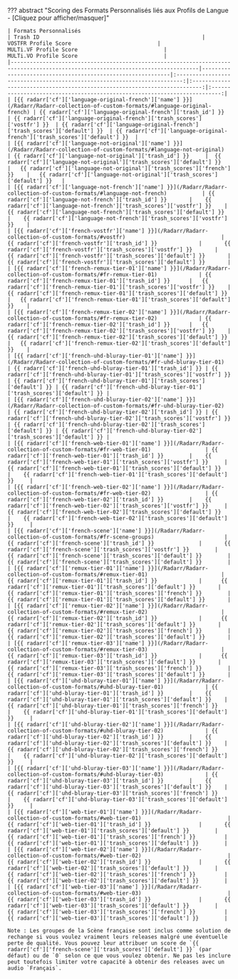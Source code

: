 ??? abstract "Scoring des Formats Personnalisés liés aux Profils de Langue - [Cliquez pour afficher/masquer]"

    | Formats Personnalisés                                                                                                           | Trash ID                                                   |                           VOSTFR Profile Score                           |                          MULTi.VF Profile Score                           |                          MULTi.VO Profile Score                           |
    |---------------------------------------------------------------------------------------------------------------------------------|------------------------------------------------------------|:------------------------------------------------------------------------:|:-------------------------------------------------------------------------:|:-------------------------------------------------------------------------:|
    | [{{ radarr['cf']['language-original-french']['name'] }}](/Radarr/Radarr-collection-of-custom-formats/#language-original-french) | {{ radarr['cf']['language-original-french']['trash_id'] }}  | {{ radarr['cf']['language-original-french']['trash_scores']['vostfr'] }}  | {{ radarr['cf']['language-original-french']['trash_scores']['default'] }}  | {{ radarr['cf']['language-original-french']['trash_scores']['default'] }}  |
    | [{{ radarr['cf']['language-not-original']['name'] }}](/Radarr/Radarr-collection-of-custom-formats/#language-not-original)       | {{ radarr['cf']['language-not-original']['trash_id'] }}     |  {{ radarr['cf']['language-not-original']['trash_scores']['default'] }}   |   {{ radarr['cf']['language-not-original']['trash_scores']['french'] }}    |   {{ radarr['cf']['language-not-original']['trash_scores']['default'] }}   |
    | [{{ radarr['cf']['language-not-french']['name'] }}](/Radarr/Radarr-collection-of-custom-formats/#language-not-french)           | {{ radarr['cf']['language-not-french']['trash_id'] }}       |    {{ radarr['cf']['language-not-french']['trash_scores']['vostfr'] }}    |    {{ radarr['cf']['language-not-french']['trash_scores']['default'] }}     |    {{ radarr['cf']['language-not-french']['trash_scores']['vostfr'] }}    |
    | [{{ radarr['cf']['french-vostfr']['name'] }}](/Radarr/Radarr-collection-of-custom-formats/#vostfr)                              | {{ radarr['cf']['french-vostfr']['trash_id'] }}             |       {{ radarr['cf']['french-vostfr']['trash_scores']['vostfr'] }}       |       {{ radarr['cf']['french-vostfr']['trash_scores']['default'] }}       |       {{ radarr['cf']['french-vostfr']['trash_scores']['default'] }}       |
    | [{{ radarr['cf']['french-remux-tier-01']['name'] }}](/Radarr/Radarr-collection-of-custom-formats/#fr-remux-tier-01)             | {{ radarr['cf']['french-remux-tier-01']['trash_id'] }}      |   {{ radarr['cf']['french-remux-tier-01']['trash_scores']['vostfr'] }}    |   {{ radarr['cf']['french-remux-tier-01']['trash_scores']['default'] }}    |   {{ radarr['cf']['french-remux-tier-01']['trash_scores']['default'] }}    |
    | [{{ radarr['cf']['french-remux-tier-02']['name'] }}](/Radarr/Radarr-collection-of-custom-formats/#fr-remux-tier-02)             | {{ radarr['cf']['french-remux-tier-02']['trash_id'] }}      |   {{ radarr['cf']['french-remux-tier-02']['trash_scores']['vostfr'] }}    |   {{ radarr['cf']['french-remux-tier-02']['trash_scores']['default'] }}    |   {{ radarr['cf']['french-remux-tier-02']['trash_scores']['default'] }}    |
    | [{{ radarr['cf']['french-uhd-bluray-tier-01']['name'] }}](/Radarr/Radarr-collection-of-custom-formats/#fr-uhd-bluray-tier-01)   | {{ radarr['cf']['french-uhd-bluray-tier-01']['trash_id'] }} | {{ radarr['cf']['french-uhd-bluray-tier-01']['trash_scores']['vostfr'] }} | {{ radarr['cf']['french-uhd-bluray-tier-01']['trash_scores']['default'] }} | {{ radarr['cf']['french-uhd-bluray-tier-01']['trash_scores']['default'] }} |
    | [{{ radarr['cf']['french-uhd-bluray-tier-02']['name'] }}](/Radarr/Radarr-collection-of-custom-formats/#fr-uhd-bluray-tier-02)   | {{ radarr['cf']['french-uhd-bluray-tier-02']['trash_id'] }} | {{ radarr['cf']['french-uhd-bluray-tier-02']['trash_scores']['vostfr'] }} | {{ radarr['cf']['french-uhd-bluray-tier-02']['trash_scores']['default'] }} | {{ radarr['cf']['french-uhd-bluray-tier-02']['trash_scores']['default'] }} |
    | [{{ radarr['cf']['french-web-tier-01']['name'] }}](/Radarr/Radarr-collection-of-custom-formats/#fr-web-tier-01)                 | {{ radarr['cf']['french-web-tier-01']['trash_id'] }}        |    {{ radarr['cf']['french-web-tier-01']['trash_scores']['vostfr'] }}     |    {{ radarr['cf']['french-web-tier-01']['trash_scores']['default'] }}     |    {{ radarr['cf']['french-web-tier-01']['trash_scores']['default'] }}     |
    | [{{ radarr['cf']['french-web-tier-02']['name'] }}](/Radarr/Radarr-collection-of-custom-formats/#fr-web-tier-02)                 | {{ radarr['cf']['french-web-tier-02']['trash_id'] }}        |    {{ radarr['cf']['french-web-tier-02']['trash_scores']['vostfr'] }}     |    {{ radarr['cf']['french-web-tier-02']['trash_scores']['default'] }}     |    {{ radarr['cf']['french-web-tier-02']['trash_scores']['default'] }}     |
    | [{{ radarr['cf']['french-scene']['name'] }}](/Radarr/Radarr-collection-of-custom-formats/#fr-scene-groups)                      | {{ radarr['cf']['french-scene']['trash_id'] }}              |       {{ radarr['cf']['french-scene']['trash_scores']['vostfr'] }}        |       {{ radarr['cf']['french-scene']['trash_scores']['default'] }}        |       {{ radarr['cf']['french-scene']['trash_scores']['default'] }}        |
    | [{{ radarr['cf']['remux-tier-01']['name'] }}](/Radarr/Radarr-collection-of-custom-formats/#remux-tier-01)                       | {{ radarr['cf']['remux-tier-01']['trash_id'] }}             |      {{ radarr['cf']['remux-tier-01']['trash_scores']['default'] }}       |       {{ radarr['cf']['remux-tier-01']['trash_scores']['french'] }}        |       {{ radarr['cf']['remux-tier-01']['trash_scores']['default'] }}       |
    | [{{ radarr['cf']['remux-tier-02']['name'] }}](/Radarr/Radarr-collection-of-custom-formats/#remux-tier-02)                       | {{ radarr['cf']['remux-tier-02']['trash_id'] }}             |      {{ radarr['cf']['remux-tier-02']['trash_scores']['default'] }}       |       {{ radarr['cf']['remux-tier-02']['trash_scores']['french'] }}        |       {{ radarr['cf']['remux-tier-02']['trash_scores']['default'] }}       |
    | [{{ radarr['cf']['remux-tier-03']['name'] }}](/Radarr/Radarr-collection-of-custom-formats/#remux-tier-03)                       | {{ radarr['cf']['remux-tier-03']['trash_id'] }}             |      {{ radarr['cf']['remux-tier-03']['trash_scores']['default'] }}       |       {{ radarr['cf']['remux-tier-03']['trash_scores']['french'] }}        |       {{ radarr['cf']['remux-tier-03']['trash_scores']['default'] }}       |
    | [{{ radarr['cf']['uhd-bluray-tier-01']['name'] }}](/Radarr/Radarr-collection-of-custom-formats/#uhd-bluray-tier-01)             | {{ radarr['cf']['uhd-bluray-tier-01']['trash_id'] }}        |    {{ radarr['cf']['uhd-bluray-tier-01']['trash_scores']['default'] }}    |     {{ radarr['cf']['uhd-bluray-tier-01']['trash_scores']['french'] }}     |    {{ radarr['cf']['uhd-bluray-tier-01']['trash_scores']['default'] }}     |
    | [{{ radarr['cf']['uhd-bluray-tier-02']['name'] }}](/Radarr/Radarr-collection-of-custom-formats/#uhd-bluray-tier-02)             | {{ radarr['cf']['uhd-bluray-tier-02']['trash_id'] }}        |    {{ radarr['cf']['uhd-bluray-tier-02']['trash_scores']['default'] }}    |     {{ radarr['cf']['uhd-bluray-tier-02']['trash_scores']['french'] }}     |    {{ radarr['cf']['uhd-bluray-tier-02']['trash_scores']['default'] }}     |
    | [{{ radarr['cf']['uhd-bluray-tier-03']['name'] }}](/Radarr/Radarr-collection-of-custom-formats/#uhd-bluray-tier-03)             | {{ radarr['cf']['uhd-bluray-tier-03']['trash_id'] }}        |    {{ radarr['cf']['uhd-bluray-tier-03']['trash_scores']['default'] }}    |     {{ radarr['cf']['uhd-bluray-tier-03']['trash_scores']['french'] }}     |    {{ radarr['cf']['uhd-bluray-tier-03']['trash_scores']['default'] }}     |
    | [{{ radarr['cf']['web-tier-01']['name'] }}](/Radarr/Radarr-collection-of-custom-formats/#web-tier-01)                           | {{ radarr['cf']['web-tier-01']['trash_id'] }}               |       {{ radarr['cf']['web-tier-01']['trash_scores']['default'] }}        |        {{ radarr['cf']['web-tier-01']['trash_scores']['french'] }}         |        {{ radarr['cf']['web-tier-01']['trash_scores']['default'] }}        |
    | [{{ radarr['cf']['web-tier-02']['name'] }}](/Radarr/Radarr-collection-of-custom-formats/#web-tier-02)                           | {{ radarr['cf']['web-tier-02']['trash_id'] }}               |       {{ radarr['cf']['web-tier-02']['trash_scores']['default'] }}        |        {{ radarr['cf']['web-tier-02']['trash_scores']['french'] }}         |        {{ radarr['cf']['web-tier-02']['trash_scores']['default'] }}        |
    | [{{ radarr['cf']['web-tier-03']['name'] }}](/Radarr/Radarr-collection-of-custom-formats/#web-tier-03)                           | {{ radarr['cf']['web-tier-03']['trash_id'] }}               |       {{ radarr['cf']['web-tier-03']['trash_scores']['default'] }}        |        {{ radarr['cf']['web-tier-03']['trash_scores']['french'] }}         |        {{ radarr['cf']['web-tier-03']['trash_scores']['default'] }}        |

    Note : Les groupes de la Scène française sont inclus comme solution de rechange si vous voulez vraiment leurs releases malgré une éventuelle perte de qualité. Vous pouvez leur attribuer un score de `{{ radarr['cf']['french-scene']['trash_scores']['default'] }}` (par défaut) ou de `0` selon ce que vous voulez obtenir. Ne pas les inclure peut toutefois limiter votre capacité à obtenir des releases avec un audio `Français`.
